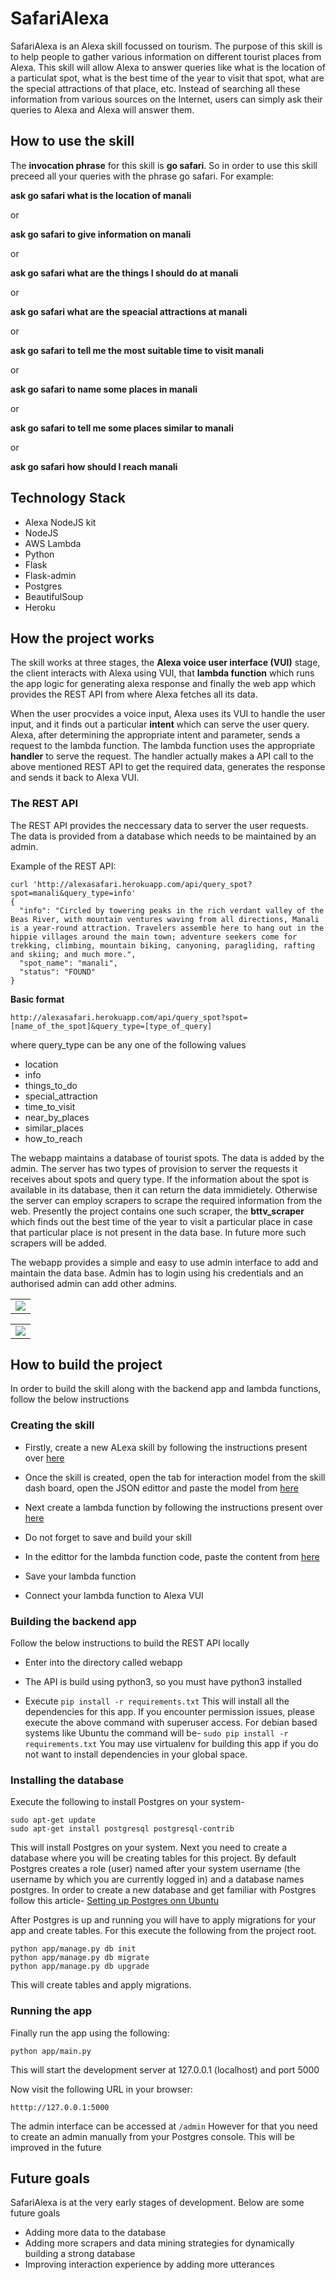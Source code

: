 # SafariAlexa

SafariAlexa is an Alexa skill focussed on tourism. The purpose of this skill is to help people to gather various
information on different tourist places from Alexa. This skill will allow Alexa to answer queries like what is the
location of a particulat spot, what is the best time of the year to visit that spot, what are the special attractions
of that place, etc. Instead of searching all these information from various sources on the Internet, users can simply
ask their queries to Alexa and Alexa will answer them.

## How to use the skill
The **invocation phrase** for this skill is **go safari**. So in order to use this skill preceed all your queries with
the phrase go safari.
For example:

**ask go safari what is the location of manali**

or

**ask go safari to give information on manali**

or

**ask go safari what are the things I should do at manali**

or

**ask go safari what are the speacial attractions at manali**

or

**ask go safari to tell me the most suitable time to visit manali**

or

**ask go safari to name some places in manali**

or

**ask go safari to tell me some places similar to manali**

or

**ask go safari how should I reach manali**

## Technology Stack
- Alexa NodeJS kit
- NodeJS
- AWS Lambda
- Python
- Flask
- Flask-admin
- Postgres
- BeautifulSoup
- Heroku

## How the project works
The skill works at three stages, the **Alexa voice user interface (VUI)** stage, the client interacts with Alexa using VUI,
that **lambda function** which runs the app logic for generating alexa response and finally the web app which provides
the REST API from where Alexa fetches all its data.

When the user procvides a voice input, Alexa uses its VUI to handle the user input, and it finds out a particular
**intent** which can serve the user query. Alexa, after determining the appropriate intent and parameter, sends a request
to the lambda function. The lambda function uses the appropriate **handler** to serve the request. The handler actually
makes a API call to the above mentioned REST API to get the required data, generates the response and sends it back to Alexa
VUI.

### The REST API
The REST API provides the neccessary data to server the user requests. The data is provided from a database which needs
to be maintained by an admin.

Example of the REST API:

```
curl 'http://alexasafari.herokuapp.com/api/query_spot?spot=manali&query_type=info'
{
  "info": "Circled by towering peaks in the rich verdant valley of the Beas River, with mountain ventures waving from all directions, Manali is a year-round attraction. Travelers assemble here to hang out in the hippie villages around the main town; adventure seekers come for trekking, climbing, mountain biking, canyoning, paragliding, rafting and skiing; and much more.", 
  "spot_name": "manali", 
  "status": "FOUND"
}
```
**Basic format**

```
http://alexasafari.herokuapp.com/api/query_spot?spot=[name_of_the_spot]&query_type=[type_of_query]
```

where query_type can be any one of the following values

- location
- info
- things_to_do
- special_attraction
- time_to_visit
- near_by_places
- similar_places
- how_to_reach

The webapp maintains a database of tourist spots. The data is added by the admin. The server has two types of provision
to server the requests it receives about spots and query type. If the information about the spot is available in its
database, then it can return the data immidietely. Otherwise the server can employ scrapers to scrape the required
information from the web. Presently the project contains one such scraper, the **bttv_scraper** which finds out the best
time of the year to visit a particular place in case that particular place is not present in the data base.
In future more such scrapers will be added.

The webapp provides a simple and easy to use admin interface to add and maintain the data base. Admin has to login using
his credentials and an authorised admin can add other admins.

<table>
<tr>
<td><img src="images/admin.png"></td>
</tr>
</table>

<table>
<tr>
<td><img src="images/add.png"></td>
</tr>
</table>

## How to build the project

In order to build the skill along with the backend app and lambda functions, follow the below instructions

### Creating the skill

- Firstly, create a new ALexa skill by following the instructions present over 
  <a href='https://developer.amazon.com/alexa-skills-kit/tutorials/fact-skill-1'>here</a>
  
- Once the skill is created, open the tab for interaction model from the skill dash board, open the JSON edittor 
  and paste the model from <a href='InteractionModel.json'>here</a>
  
- Next create a lambda function by following the instructions present over 
  <a href="https://developer.amazon.com/alexa-skills-kit/tutorials/fact-skill-2">here</a>
  
- Do not forget to save and build your skill
  
- In the edittor for the lambda function code, paste the content from <a href="lambda/custom/index.js">here</a>

- Save your lambda function

- Connect your lambda function to Alexa VUI

### Building the backend app

Follow the below instructions to build the REST API locally

- Enter into the directory called webapp

- The API is build using python3, so you must have python3 installed

- Execute ``` pip install -r requirements.txt ```
  This will install all the dependencies for this app.
  If you encounter permission issues, please execute the above command with superuser access. For debian based systems like
  Ubuntu the command will be-
  ``` sudo pip install -r requirements.txt ```
  You may use virtualenv for building this app if you do not want to install dependencies in your global space.

### Installing the database

Execute the following to install Postgres on your system-
```
sudo apt-get update
sudo apt-get install postgresql postgresql-contrib
```
This will install Postgres on your system.
Next you need to create a database where you will be creating tables for this project.
By default Postgres creates a role (user) named after your system username (the username by which you are currently logged in) and a database names postgres.
In order to create a new database and get familiar with Postgres follow this article-
[Setting up Postgres onn Ubuntu](https://www.digitalocean.com/community/tutorials/how-to-install-and-use-postgresql-on-ubuntu-16-04)

After Postgres is up and running you will have to apply migrations for your app and create tables.
For this execute the following from the project root.

```
python app/manage.py db init
python app/manage.py db migrate
python app/manage.py db upgrade

```

This will create tables and apply migrations.

### Running the app
Finally run the app using the following:
```
python app/main.py
```
This will start the development server at 127.0.0.1 (localhost) and port 5000

Now visit the following URL in your browser:
```
htttp://127.0.0.1:5000
```

The admin interface can be accessed at ```/admin```
However for that you need to create an admin manually from your Postgres console. This will be improved in the future

## Future goals

SafariAlexa is at the very early stages of development. Below are some future goals

- Adding more data to the database
- Adding more scrapers and data mining strategies for dynamically building a strong database
- Improving interaction experience by adding more utterances
